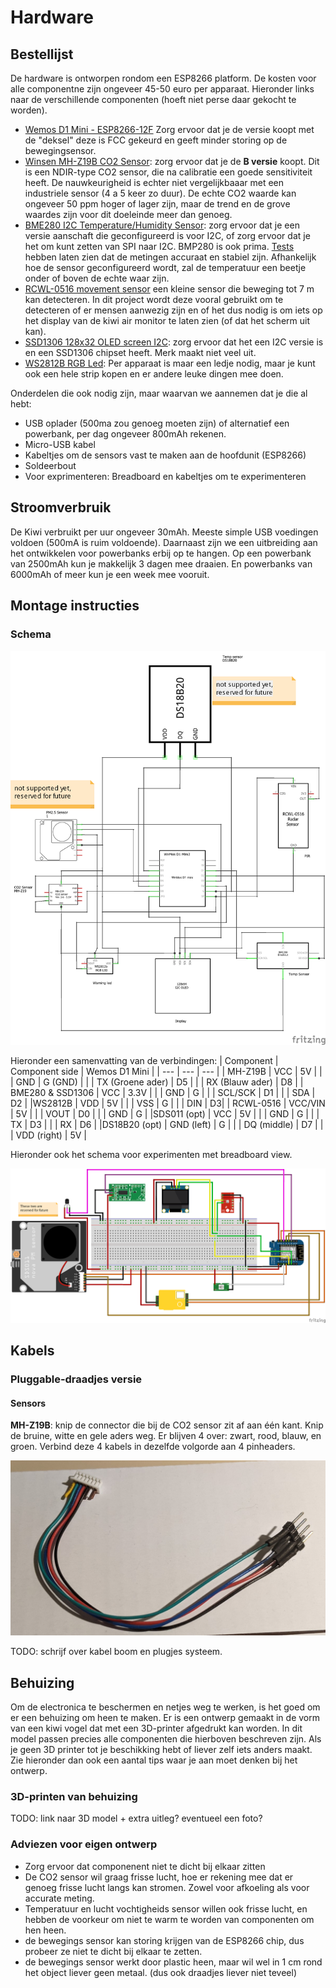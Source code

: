 # Hardware

## Bestellijst 
De hardware is ontworpen rondom een ESP8266 platform. De kosten voor alle componentne zijn ongeveer 45-50 euro per apparaat. Hieronder links naar de verschillende componenten (hoeft niet perse daar gekocht te worden). 

- [Wemos D1 Mini - ESP8266-12F](https://www.tinytronics.nl/shop/en/communication/wi-fi/d1-mini-esp8266-12f-ch340) Zorg ervoor dat je de versie koopt met de "deksel" deze is FCC gekeurd en geeft minder storing op de bewegingsensor.
- [Winsen MH-Z19B CO2 Sensor](https://www.tinytronics.nl/shop/nl/sensoren/temperatuur-lucht-vochtigheid/winsen-mh-z19b-co2-sensor-met-kabel): zorg ervoor dat je de __B versie__ koopt. Dit is een NDIR-type CO2 sensor, die na calibratie een goede sensitiviteit heeft. De nauwkeurigheid is echter niet vergelijkbaaar met een industriele sensor (4 a 5 keer zo duur). De echte CO2 waarde kan ongeveer 50 ppm hoger of lager zijn, maar de trend en de grove waardes zijn voor dit doeleinde meer dan genoeg.
- [BME280 I2C Temperature/Humidity Sensor](https://www.tinytronics.nl/shop/nl/sensoren/temperatuur-lucht-vochtigheid/bme280-digitale-barometer-druk-en-vochtigheid-sensor-module): zorg ervoor dat je een versie aanschaft die geconfigureerd is voor I2C, of zorg ervoor dat je het om kunt zetten van SPI naar I2C. BMP280 is ook prima. [Tests](http://www.kandrsmith.org/RJS/Misc/Hygrometers/calib_many.html) hebben laten zien dat de metingen accuraat en stabiel zijn. Afhankelijk hoe de sensor geconfigureerd wordt, zal de temperatuur een beetje onder of boven de echte waar zijn.
- [RCWL-0516 movement sensor](https://www.tinytronics.nl/shop/en/communication/rf/microwave-movement-sensor-rcwl-0516) een kleine sensor die beweging tot 7 m kan detecteren. In dit project wordt deze vooral gebruikt om te detecteren of er mensen aanwezig zijn en of het dus nodig is om iets op het display van de kiwi air monitor te laten zien (of dat het scherm uit kan).
- [SSD1306 128x32 OLED screen I2C](https://www.tinytronics.nl/shop/nl/display/oled/0.91-inch-oled-display-128*32-pixels-wit-i2c): zorg ervoor dat het een I2C versie is en een SSD1306 chipset heeft. Merk maakt niet veel uit. 
- [WS2812B RGB Led](https://www.tinytronics.nl/shop/nl/verlichting/led-digitaal/ws2812b-digitale-5050-rgb-led-printplaat-los-wit): Per apparaat is maar een ledje nodig, maar je kunt ook een hele strip kopen en er andere leuke dingen mee doen. 

Onderdelen die ook nodig zijn, maar waarvan we aannemen dat je die al hebt:
- USB oplader (500ma zou genoeg moeten zijn) of alternatief een powerbank, per dag ongeveer 800mAh rekenen.
- Micro-USB kabel
- Kabeltjes om de sensors vast te maken aan de hoofdunit (ESP8266)
- Soldeerbout
- Voor exprimenteren: Breadboard en kabeltjes om te experimenteren
  
## Stroomverbruik

De Kiwi verbruikt per uur ongeveer 30mAh. Meeste simple USB voedingen voldoen (500mA is ruim voldoende). Daarnaast zijn we een uitbreiding aan het ontwikkelen voor powerbanks erbij op te hangen. Op een powerbank van 2500mAh kun je makkelijk 3 dagen mee draaien. En powerbanks van 6000mAh of meer kun je een week mee vooruit.


## Montage instructies

### Schema
![Wire schema](../../device/design/components_schem.png)

Hieronder een samenvatting van de verbindingen:
| Component | Component side | Wemos D1 Mini |
| --- | --- | --- |
| MH-Z19B | VCC | 5V |
| | GND | G (GND) |
| | TX (Groene ader) | D5 |
| | RX (Blauw ader) | D8 |
| BME280 & SSD1306 | VCC | 3.3V |
| | GND | G |
| | SCL/SCK | D1 |
| | SDA | D2 |
|WS2812B | VDD | 5V |
| | VSS | G |
| | DIN | D3|
| RCWL-0516 | VCC/VIN | 5V |
| | VOUT | D0 |
| | GND | G |
|SDS011 (opt) | VCC | 5V |
| | GND | G |
| | TX | D3 |
| | RX | D6 |
|DS18B20 (opt) | GND (left) | G |
| | DQ (middle) | D7 |
| | VDD (right) | 5V |


Hieronder ook het schema voor experimenten met breadboard view.

![Breadboard view](../../device/design/components_bb.png)


## Kabels

### Pluggable-draadjes versie

#### Sensors

**MH-Z19B**: knip de connector die bij de CO2 sensor zit af aan één kant. Knip de bruine, witte en gele aders weg. Er blijven 4 over: zwart, rood, blauw, en groen. Verbind deze 4 kabels in dezelfde volgorde aan 4 pinheaders.

![MH-Z19B connector](../images/wires-mh-z19b-connector.jpg)




TODO: schrijf over kabel boom en plugjes systeem.

## Behuizing

Om de electronica te beschermen en netjes weg te werken, is het goed om er een behuizing om heen te maken. Er is een ontwerp gemaakt in de vorm van een kiwi vogel dat met een 3D-printer afgedrukt kan worden. In dit model passen precies alle componenten die hierboven beschreven zijn. Als je geen 3D printer tot je beschikking hebt of liever zelf iets anders maakt. Zie hieronder dan ook een aantal tips waar je aan moet denken bij het ontwerp.

### 3D-printen van behuizing

TODO: link naar 3D model + extra uitleg? eventueel een foto?

### Adviezen voor eigen ontwerp

- Zorg ervoor dat componenent niet te dicht bij elkaar zitten
- De CO2 sensor wil graag frisse lucht, hoe er rekening mee dat er genoeg frisse lucht langs kan stromen. Zowel voor afkoeling als voor accurate meting.
- Temperatuur en lucht vochtigheids sensor willen ook frisse lucht, en hebben de voorkeur om niet te warm te worden van componenten om hen heen.
- de bewegings sensor kan storing krijgen van de ESP8266 chip, dus probeer ze niet te dicht bij elkaar te zetten.
- de bewegings sensor werkt door plastic heen, maar wil wel in 1 cm rond het object liever geen metaal. (dus ook draadjes liever niet teveel)